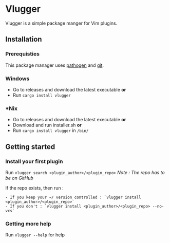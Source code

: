 # Vlugger

Vlugger is a simple package manger for Vim plugins.

## Installation

### Prerequisties

This package manager uses [pathogen](https://github.com/tpope/vim-pathogen) and [git](https://git-scm.com).

### Windows

- Go to releases and download the latest executable
**or**
- Run `cargo install vlugger`

### \*Nix

- Go to releases and download the latest executable
**or**
- Download and run installer.sh
**or**
- Run `cargo install vlugger` in `/bin/`

## Getting started

### Install your first plugin

Run `vlugger search <plugin_author>/<plugin_repo>` *Note : The repo has to be on GitHub*

If the repo exists, then run : 

	- If you keep your ~/ version controlled : `vlugger install <plugin_author>/<plugin_repo>`
	- If you don't : `vlugger install <plugin_author>/<plugin_repo> --no-vcs`

### Getting more help

Run `vlugger --help` for help

